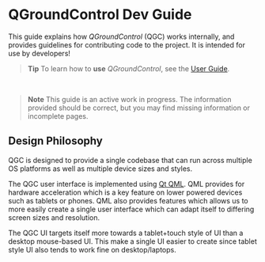 # QGroundControl Dev Guide

This guide explains how *QGroundControl* (QGC) works internally, and provides guidelines for contributing code to the project. It is intended for use by developers!

> **Tip** To learn how to **use** *QGroundControl*, see the [User Guide](https://donlakeflyer.gitbooks.io/qgroundcontrol-user-guide/content/).

&nbsp;
> **Note** This guide is an active work in progress. The information provided should be correct, but you may find missing information or incomplete pages.

## Design Philosophy

QGC is designed to provide a single codebase that can run across multiple OS platforms as well as multiple device sizes and styles.

The QGC user interface is implemented using [Qt QML](http://doc.qt.io/qt-5/qtqml-index.html). QML provides for hardware acceleration which is a key feature on lower powered devices such as tablets or phones. QML also provides features which allows us to more easily create a single user interface which can adapt itself to differing screen sizes and resolution.

The QGC UI targets itself more towards a tablet+touch style of UI than a desktop mouse-based UI. This make a single UI easier to create since tablet style UI also tends to work fine on desktop/laptops.
